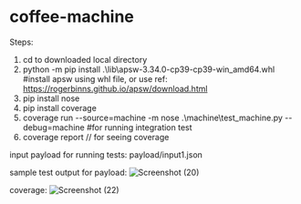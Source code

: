 # coffee-machine

Steps:
1. cd to downloaded local directory
2. python -m pip install .\lib\apsw-3.34.0-cp39-cp39-win_amd64.whl #install apsw using whl file, or use ref: https://rogerbinns.github.io/apsw/download.html
3. pip install nose
4. pip install coverage
5. coverage run --source=machine -m nose .\machine\test_machine.py --debug=machine #for running integration test
6. coverage report // for seeing coverage


input payload for running tests: payload/input1.json

sample test output for payload:
![Screenshot (20)](https://user-images.githubusercontent.com/29044806/113516740-8f33be80-9599-11eb-8224-bf0468567b96.png)

coverage:
![Screenshot (22)](https://user-images.githubusercontent.com/29044806/113516793-e20d7600-9599-11eb-9d61-cd999b7810f8.png)

